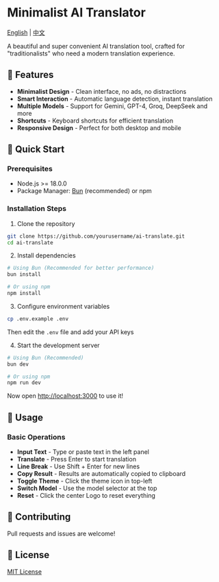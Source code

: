 # Minimalist AI Translator

[English](README.md) | [中文](README.zh-CN.md)

A beautiful and super convenient AI translation tool, crafted for "traditionalists" who need a modern translation experience.

## 🌟 Features

- **Minimalist Design** - Clean interface, no ads, no distractions
- **Smart Interaction** - Automatic language detection, instant translation
- **Multiple Models** - Support for Gemini, GPT-4, Groq, DeepSeek and more
- **Shortcuts** - Keyboard shortcuts for efficient translation
- **Responsive Design** - Perfect for both desktop and mobile

## 🚀 Quick Start

### Prerequisites

- Node.js >= 18.0.0
- Package Manager: [Bun](https://bun.sh) (recommended) or npm

### Installation Steps

1. Clone the repository

```bash
git clone https://github.com/yourusername/ai-translate.git
cd ai-translate
```

2. Install dependencies

```bash
# Using Bun (Recommended for better performance)
bun install

# Or using npm
npm install
```

3. Configure environment variables

```bash
cp .env.example .env
```

Then edit the `.env` file and add your API keys

4. Start the development server

```bash
# Using Bun (Recommended)
bun dev

# Or using npm
npm run dev
```

Now open [http://localhost:3000](http://localhost:3000) to use it!

## 📝 Usage

### Basic Operations

- **Input Text** - Type or paste text in the left panel
- **Translate** - Press Enter to start translation
- **Line Break** - Use Shift + Enter for new lines
- **Copy Result** - Results are automatically copied to clipboard
- **Toggle Theme** - Click the theme icon in top-left
- **Switch Model** - Use the model selector at the top
- **Reset** - Click the center Logo to reset everything

## 🤝 Contributing

Pull requests and issues are welcome!

## 📜 License

[MIT License](LICENSE)
